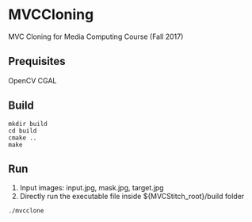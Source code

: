 # MVCCloning
MVC Cloning for Media Computing Course (Fall 2017)

## Prequisites
OpenCV
CGAL

## Build
```
mkdir build
cd build
cmake ..
make
```

## Run
1. Input images: input.jpg, mask.jpg, target.jpg
2. Directly run the executable file inside ${MVCStitch_root}/build folder
```
./mvcclone
```
